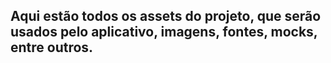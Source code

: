 ## Aqui estão todos os assets do projeto, que serão usados ​​pelo aplicativo, imagens, fontes, mocks, entre outros.